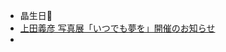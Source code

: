 - 晶生日🎂
- [上田義彦 写真展「いつでも夢を」開催のお知らせ](https://www.galleryonthehill.com/post/%E4%B8%8A%E7%94%B0%E7%BE%A9%E5%BD%A6-%E5%86%99%E7%9C%9F%E5%B1%95%E3%80%8C%E3%81%84%E3%81%A4%E3%81%A7%E3%82%82%E5%A4%A2%E3%82%92%E3%80%8D%E9%96%8B%E5%82%AC%E3%81%AE%E3%81%8A%E7%9F%A5%E3%82%89%E3%81%9B)
- 